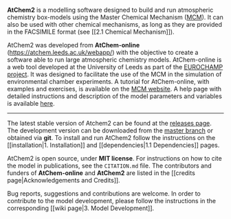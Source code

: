 **AtChem2** is a modelling software designed to build and run atmospheric chemistry box-models using the Master Chemical Mechanism ([MCM](http://mcm.leeds.ac.uk/MCM/)). It can also be used with other chemical mechanisms, as long as they are provided in the FACSIMILE format (see [[2.1 Chemical Mechanism]]).

AtChem2 was developed from **AtChem-online** (https://atchem.leeds.ac.uk/webapp/) with the objective to create a software able to run large atmospheric chemistry models. AtChem-online is a web tool developed at the University of Leeds as part of the [EUROCHAMP project](https://www.eurochamp.org/). It was designed to facilitate the use of the MCM in the simulation of environmental chamber experiments. A tutorial for AtChem-online, with examples and exercises, is available on the [MCM website](http://mcm.leeds.ac.uk/MCMv3.3.1/atchem/tutorial_intro.htt). A help page with detailed instructions and description of the model parameters and variables is available [here](https://atchem.leeds.ac.uk/webapp/run/help.html).

***

The latest stable version of Atchem2 can be found at the [releases page](https://github.com/AtChem/AtChem2/releases). The development version can be downloaded from the [master branch](https://github.com/AtChem/AtChem2/archive/master.zip) or obtained via **git**. To install and run AtChem2 follow the instructions on the [[installation|1. Installation]] and [[dependencies|1.1 Dependencies]] pages.

AtChem2 is open source, under **MIT license**. For instructions on how to cite the model in publications, see the `CITATION.md` file. The contributors and funders of **AtChem-online** and **AtChem2**  are listed in the [[credits page|Acknowledgements and Credits]].

Bug reports, suggestions and contributions are welcome. In order to contribute to the model development, please follow the instructions in the corresponding [[wiki page|3. Model Development]].
